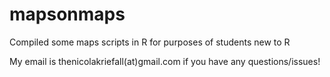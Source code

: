 # mapsonmaps
Compiled some maps scripts in R for purposes of students new to R

My email is thenicolakriefall(at)gmail.com if you have any questions/issues!
